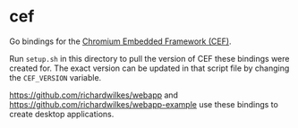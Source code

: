 # cef
Go bindings for the [Chromium Embedded Framework (CEF)](https://bitbucket.org/chromiumembedded/cef).

Run `setup.sh` in this directory to pull the version of CEF these bindings were created for. The exact version can be updated in that script file by changing the `CEF_VERSION` variable.

https://github.com/richardwilkes/webapp and https://github.com/richardwilkes/webapp-example use these bindings to create desktop applications.
